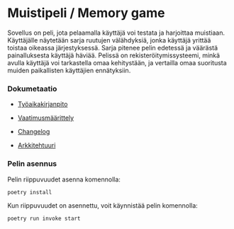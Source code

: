 # Muistipeli / Memory game

Sovellus on peli, jota pelaamalla käyttäjä voi testata ja harjoittaa muistiaan. Käyttäjälle näytetään sarja ruutujen välähdyksiä, jonka käyttäjä yrittää toistaa oikeassa järjestyksessä. Sarja pitenee pelin edetessä ja väärästä painalluksesta käyttäjä häviää. Pelissä on rekisteröitymissysteemi, minkä avulla käyttäjä voi tarkastella omaa kehitystään, ja vertailla omaa suoritusta muiden paikallisten käyttäjien ennätyksiin.

### Dokumetaatio

- [Työaikakirjanpito](https://github.com/Savones/ot-harjoitustyo/blob/master/memomy_game/dokumentaatio/tyoaikakirjanpito.md)

- [Vaatimusmäärittely](https://github.com/Savones/ot-harjoitustyo/blob/master/memomy_game/dokumentaatio/vaatimusmaarittely.md)

- [Changelog](https://github.com/Savones/ot-harjoitustyo/blob/master/memomy_game/dokumentaatio/changelog.md)

- [Arkkitehtuuri](https://github.com/Savones/ot-harjoitustyo/blob/master/memomy_game/dokumentaatio/arkkitehtuuri.md)

### Pelin asennus

Pelin riippuvuudet asenna komennolla:
```
poetry install
```
Kun riippuvuudet on asennettu, voit käynnistää pelin komennolla:
```
poetry run invoke start
```
